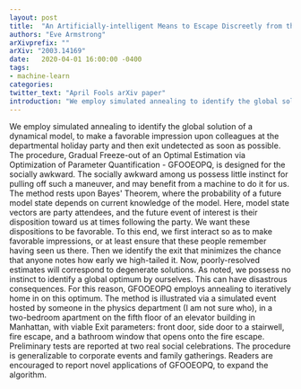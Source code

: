 ```yaml
---
layout: post
title:  "An Artificially-intelligent Means to Escape Discreetly from the Departmental Holiday Party; guide for the socially awkward"
authors: "Eve Armstrong"
arXivprefix: ""
arXiv: "2003.14169"
date:   2020-04-01 16:00:00 -0400
tags:
- machine-learn
categories:
twitter_text: "April Fools arXiv paper"
introduction: "We employ simulated annealing to identify the global solution of a dynamical model, to make a favorable impression upon colleagues at the departmental holiday party..."
---
```


We employ simulated annealing to identify the global solution of a dynamical model, to make a favorable impression upon colleagues at the departmental holiday party and then exit undetected as soon as possible. The procedure, Gradual Freeze-out of an Optimal Estimation via Optimization of Parameter Quantification - GFOOEOPQ, is designed for the socially awkward. The socially awkward among us possess little instinct for pulling off such a maneuver, and may benefit from a machine to do it for us. The method rests upon Bayes\' Theorem, where the probability of a future model state depends on current knowledge of the model. Here, model state vectors are party attendees, and the future event of interest is their disposition toward us at times following the party. We want these dispositions to be favorable. To this end, we first interact so as to make favorable impressions, or at least ensure that these people remember having seen us there. Then we identify the exit that minimizes the chance that anyone notes how early we high-tailed it. Now, poorly-resolved estimates will correspond to degenerate solutions. As noted, we possess no instinct to identify a global optimum by ourselves. This can have disastrous consequences. For this reason, GFOOEOPQ employs annealing to iteratively home in on this optimum. The method is illustrated via a simulated event hosted by someone in the physics department (I am not sure who), in a two-bedroom apartment on the fifth floor of an elevator building in Manhattan, with viable Exit parameters: front door, side door to a stairwell, fire escape, and a bathroom window that opens onto the fire escape. Preliminary tests are reported at two real social celebrations. The procedure is generalizable to corporate events and family gatherings. Readers are encouraged to report novel applications of GFOOEOPQ, to expand the algorithm.
